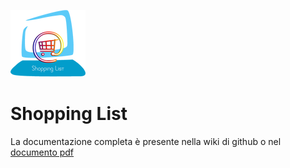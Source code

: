 ![logo](https://raw.githubusercontent.com/mpadovan/shopping-list/master/logo.png)
# Shopping List

La documentazione completa è presente nella wiki di github o nel [documento pdf](https://github.com/mpadovan/shopping-list/blob/master/specifiche.pdf)
